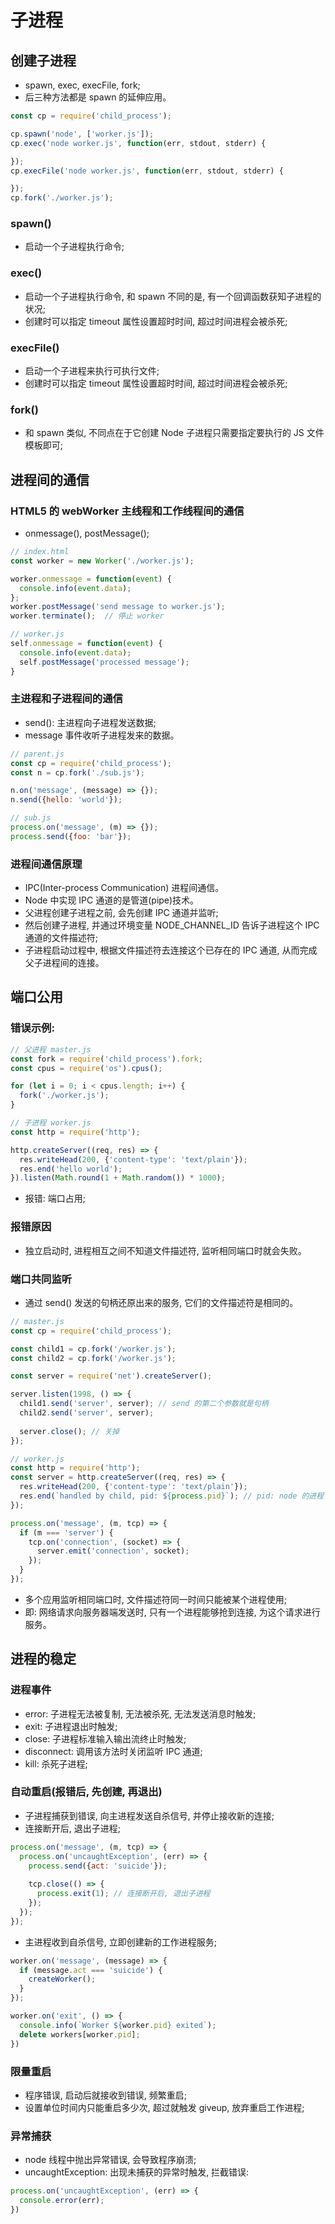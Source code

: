 # 子进程
## 创建子进程
- spawn, exec, execFile, fork;
- 后三种方法都是 spawn 的延伸应用。
```javascript
const cp = require('child_process');

cp.spawn('node', ['worker.js']);
cp.exec('node worker.js', function(err, stdout, stderr) {

});
cp.execFile('node worker.js', function(err, stdout, stderr) {

});
cp.fork('./worker.js');
```

### spawn()
- 启动一个子进程执行命令;

### exec()
- 启动一个子进程执行命令, 和 spawn 不同的是, 有一个回调函数获知子进程的状况;
- 创建时可以指定 timeout 属性设置超时时间, 超过时间进程会被杀死;

### execFile()
- 启动一个子进程来执行可执行文件;
- 创建时可以指定 timeout 属性设置超时时间, 超过时间进程会被杀死;

### fork()
- 和 spawn 类似, 不同点在于它创建 Node 子进程只需要指定要执行的 JS 文件模板即可;

## 进程间的通信
### HTML5 的 webWorker 主线程和工作线程间的通信
- onmessage(), postMessage();
```javascript
// index.html
const worker = new Worker('./worker.js');

worker.onmessage = function(event) {
  console.info(event.data);
};
worker.postMessage('send message to worker.js');
worker.terminate();  // 停止 worker

// worker.js
self.onmessage = function(event) {
  console.info(event.data);
  self.postMessage('processed message');
}
```

### 主进程和子进程间的通信
- send(): 主进程向子进程发送数据;
- message 事件收听子进程发来的数据。
```javascript
// parent.js
const cp = require('child_process');
const n = cp.fork('./sub.js');

n.on('message', (message) => {});
n.send({hello: 'world'});

// sub.js
process.on('message', (m) => {});
process.send({foo: 'bar'});
```

### 进程间通信原理
- IPC(Inter-process Communication) 进程间通信。
- Node 中实现 IPC 通道的是管道(pipe)技术。
- 父进程创建子进程之前, 会先创建 IPC 通道并监听;
- 然后创建子进程, 并通过环境变量 NODE_CHANNEL_ID 告诉子进程这个 IPC 通道的文件描述符;
- 子进程启动过程中, 根据文件描述符去连接这个已存在的 IPC 通道, 从而完成父子进程间的连接。

## 端口公用
### 错误示例:
```javascript
// 父进程 master.js
const fork = require('child_process').fork;
const cpus = require('os').cpus();

for (let i = 0; i < cpus.length; i++) {
  fork('./worker.js');
}

// 子进程 worker.js
const http = require('http');

http.createServer((req, res) => {
  res.writeHead(200, {'content-type': 'text/plain'});
  res.end('hello world');
}).listen(Math.round(1 + Math.random()) * 1000);
```
- 报错: 端口占用;

### 报错原因
- 独立启动时, 进程相互之间不知道文件描述符, 监听相同端口时就会失败。

### 端口共同监听
- 通过 send() 发送的句柄还原出来的服务, 它们的文件描述符是相同的。
```javascript
// master.js
const cp = require('child_process');

const child1 = cp.fork('/worker.js');
const child2 = cp.fork('/worker.js');

const server = require('net').createServer();

server.listen(1998, () => {
  child1.send('server', server); // send 的第二个参数就是句柄
  child2.send('server', server);
  
  server.close(); // 关掉
});

// worker.js
const http = require('http');
const server = http.createServer((req, res) => {
  res.writeHead(200, {'content-type': 'text/plain'});
  res.end(`handled by child, pid: ${process.pid}`); // pid: node 的进程 ID
});

process.on('message', (m, tcp) => {
  if (m === 'server') {
    tcp.on('connection', (socket) => {
      server.emit('connection', socket);
    });
  }
});
```
- 多个应用监听相同端口时, 文件描述符同一时间只能被某个进程使用;
- 即: 网络请求向服务器端发送时, 只有一个进程能够抢到连接, 为这个请求进行服务。

## 进程的稳定
### 进程事件
- error: 子进程无法被复制, 无法被杀死, 无法发送消息时触发;
- exit: 子进程退出时触发;
- close: 子进程标准输入输出流终止时触发;
- disconnect: 调用该方法时关闭监听 IPC 通道;
- kill: 杀死子进程;

### 自动重启(报错后, 先创建, 再退出)
- 子进程捕获到错误, 向主进程发送自杀信号, 并停止接收新的连接;
- 连接断开后, 退出子进程;
```javascript
process.on('message', (m, tcp) => {
  process.on('uncaughtException', (err) => {
    process.send({act: 'suicide'});
    
    tcp.close(() => {
      process.exit(1); // 连接断开后, 退出子进程
    });
  });
});
```

- 主进程收到自杀信号, 立即创建新的工作进程服务;
```javascript
worker.on('message', (message) => {
  if (message.act === 'suicide') {
    createWorker();
  }
});

worker.on('exit', () => {
  console.info(`Worker ${worker.pid} exited`);
  delete workers[worker.pid];
})
```

### 限量重启
- 程序错误, 启动后就接收到错误, 频繁重启;
- 设置单位时间内只能重启多少次, 超过就触发 giveup, 放弃重启工作进程;

### 异常捕获
- node 线程中抛出异常错误, 会导致程序崩溃;
- uncaughtException: 出现未捕获的异常时触发, 拦截错误:
```javascript
process.on('uncaughtException', (err) => {
  console.error(err);
})
```
